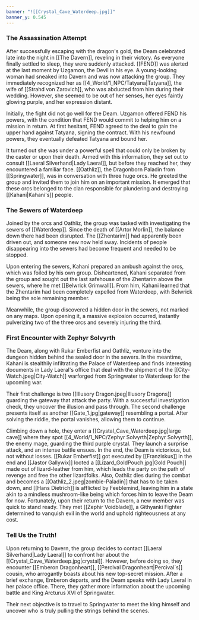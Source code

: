 ```yaml
---
banner: "![[Crystal_Cave_Waterdeep.jpg]]"
banner_y: 0.545
---
```


### The Assassination Attempt
After successfully escaping with the dragon's gold, the Deam celebrated late into the night in [[The Davern]], reveling in their victory. As everyone finally settled to sleep, they were suddenly attacked. [[FEND]] was alerted at the last moment by Uzgamon, the Devil in his eye. A young-looking woman had sneaked into Davern and was now attacking the group. They immediately recognized her as [[4_World/1_NPC/Tatyana|Tatyana]], the wife of [[Strahd von Zarovich]], who was abducted from him during their wedding. However, she seemed to be out of her senses, her eyes faintly glowing purple, and her expression distant.

Initially, the fight did not go well for the Deam. Uzgamon offered FEND his powers, with the condition that FEND would commit to helping him on a mission in return. At first hesitant, FEND agreed to the deal to gain the upper hand against Tatyana, signing the contract. With his newfound powers, they eventually defeated Tatyana and bound her.

It turned out she was under a powerful spell that could only be broken by the caster or upon their death. Armed with this information, they set out to consult [[Laeral Silverhand|Lady Laeral]], but before they reached her, they encountered a familiar face. [[Oathliz]], the Dragonborn Paladin from [[Springwater]], was in conversation with three huge orcs. He greeted the group and invited them to join him on an important mission. It emerged that these orcs belonged to the clan responsible for plundering and destroying [[Kahani|Kahani's]] people.

### The Sewers of Waterdeep
Joined by the orcs and Oathliz, the group was tasked with investigating the sewers of [[Waterdeep]]. Since the death of [[Artor Morlin]], the balance down there had been disrupted. The [[Zhentarim]] had apparently been driven out, and someone new now held sway. Incidents of people disappearing into the sewers had become frequent and needed to be stopped.

Upon entering the sewers, Kahani prepared an ambush against the orcs, which was foiled by his own group. Disheartened, Kahani separated from the group and sought out the last safehouse of the Zhentarim above the sewers, where he met [[Belwrick Grimwall]]. From him, Kahani learned that the Zhentarim had been completely expelled from Waterdeep, with Belwrick being the sole remaining member.

Meanwhile, the group discovered a hidden door in the sewers, not marked on any maps. Upon opening it, a massive explosion occurred, instantly pulverizing two of the three orcs and severely injuring the third.

### First Encounter with Zephyr Solvyrth

The Deam, along with Rukar Emberfist and Oathliz, venture into the dungeon hidden behind the sealed door in the sewers. In the meantime, Kahani is stealthily infiltrating the Palace of Waterdeep and finds interesting documents in Lady Laeral's office that deal with the shipment of the [[City-Watch.jpeg|City-Watch]] warforged from Springwater to Waterdeep for the upcoming war.

Their first challenge is two [[Illusory Dragon.jpeg|Illusory Dragons]] guarding the gateway that attack the party. With a successful investigation check, they uncover the illusion and pass through. The second challenge presents itself as another [[Gate_1.jpg|gateway]] resembling a portal. After solving the riddle, the portal vanishes, allowing them to continue. 

Climbing down a hole, they enter a [[Crystal_Cave_Waterdeep.jpg|large cave]] where they spot [[4_World/1_NPC/Zephyr Solvyrth|Zephyr Solvyrth]], the enemy mage, guarding the third purple crystal. They launch a surprise attack, and an intense battle ensues. In the end, the Deam is victorious, but not without losses. [[Rukar Emberfist]] got executed by [[Franziskus]] in the end and [[Jastor Gallywix]] looted a [[Lizard_GoldPouch.jpg|Gold Pouch]] made out of lizard-leather from him, which leads the party on the path of revenge and free the other lizardfolks. Also, Oathliz dies during the combat and becomes a [[Oathliz_2.jpeg|zombie-Paladin]] that has to be taken down, and [[Hans Dietrich]] is afflicted by Feeblemind, leaving him in a state akin to a mindless mushroom-like being which forces him to leave the Deam for now.  Fortunately, upon their return to the Davern, a new member was quick to stand ready. They met [[Zephir Voidblade]], a Githyanki Fighter determined to vanquish evil in the world and uphold righteousness at any cost.

### Tell Us the Truth!

Upon returning to Davern, the group decides to contact [[Laeral Silverhand|Lady Laeral]] to confront her about the [[Crystal_Cave_Waterdeep.jpg|crystal]]. However, before doing so, they encounter [[Emberon Dragonheart]], [[Percival Dragonheart|Percival´s]] cousin, who arrogantly boasts about his new top-secret mission. After a brief exchange, Emberon departs, and the Deam speaks with Lady Laeral in her palace office. There, they gather more information about the upcoming battle and King Arcturus XVI of Springwater.

Their next objective is to travel to Springwater to meet the king himself and uncover who is truly pulling the strings behind the scenes.
